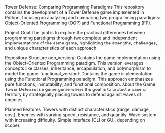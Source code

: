 Tower Defense: Comparing Programming Paradigms
This repository contains the development of a Tower Defense game implemented in Python, focusing on analyzing and comparing two programming paradigms: Object-Oriented Programming (OOP) and Functional Programming (FP).

Project Goal
The goal is to explore the practical differences between programming paradigms through two complete and independent implementations of the same game, highlighting the strengths, challenges, and unique characteristics of each approach.

Repository Structure
oop_version/: Contains the game implementation using the Object-Oriented Programming paradigm. This version leverages concepts like classes, inheritance, encapsulation, and polymorphism to model the game.
functional_version/: Contains the game implementation using the Functional Programming paradigm. This approach emphasizes pure functions, immutability, and functional composition.
About the Game
Tower Defense is a game genre where the goal is to protect a base or territory by strategically placing towers to defend against waves of enemies.

Planned Features:
Towers with distinct characteristics (range, damage, cost).
Enemies with varying speed, resistance, and quantity.
Wave system with increasing difficulty.
Simple interface (CLI or GUI, depending on scope).
